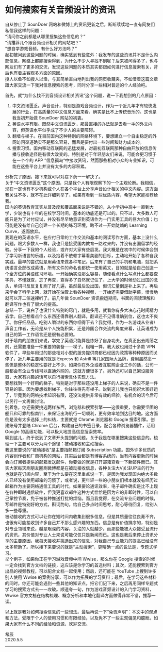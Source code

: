 # 如何搜索有关音频设计的资讯

自从停止了 SounDoer 网站和微博上的资讯更新之后，断断续续地一直有网友们私信我这样的问题：\
“请问你之前都是从哪里搜集这些信息的？”\
“请推荐几个跟音频设计相关的网站吧？”\
“想自学游戏音频，有什么好方法吗？”\
起初被问到这些问题的时候，确实感到有些意外：我发布的这些资讯并不是什么内部信息，网络上都能搜索得到，为什么不少人寻找不到呢？后来被问得多了，也与网友们有了更多的交流，发现这些问题的本质其实都跟如何进行信息搜索有关，背后也有着主客观多方面的原因。\
授人以鱼不如授人以渔，与其简单直白地列出我的网页收藏夹，不如借着这篇文章跟大家交流一下我对信息搜索的思考，同时分享一些相对普适的个人经验吧。

首先，就“为什么找不到音频设计相关资讯”这个问题，说一下我想到的几点原因：
1. 中文资讯匮乏。声音设计，特别是游戏音频设计，作为一个近几年才有较快发展的行业，在高质量的中文信息方面来看，确实是比不上传统音乐的。这也是我当初开始做 SounDoer 网站的初衷。
2. 英语水平有限。既然中文资讯匮乏，那最直接的办法就是去看一手的外文内容，但英语水平似乎成了不少人的主要障碍。
3. 翻墙与梯子。在目前国内这种特别的网络环境下，要想建立一个自由稳定的外网访问渠道确实不是那么容易，而且是要付出一些时间和财力成本的。
4. 搜索习惯。国内移动互联网的迅猛发展，对最初互联网那种自由开放的信息传播与接收途径是有很大改变的。特别是对于年轻朋友们来说，可能会更习惯于在一个个的 APP ”信息孤岛“中接收资讯，然而那些相对小众的专业知识，可能在这些平台上并没有太多的内容积累。

分析完了原因，接下来就可以对症下药一一解决了。\
关于“中文资讯匮乏”这个原因，只是我个人有限观察下的一个主观论断。我相信，现在一定也有不少机构或个人在各个平台上分享声音设计相关的中文内容。这方面我关注不多，就不在此详细列举了。如果有看到一些优质内容，希望大家能推荐给我。\
国内的英语教育其实从普及度和覆盖面来说是不错的，从小学初中高中一直到大学，少说也有十年的在校学习时间，基本的功底还是可以的。只不过，大多数人可能只是为了对付应试，并没有尽早地意识到英语作为一门实用工具的巨大价值；也可能是没有给自己创建一个长期的练习环境，跨不过一开始陡峭的 Learning Curve，遂而放弃。\
我现在的英语水平，在应付日常的工作交流和基本的阅读写作方面，基本上没什么问题。跟大多数人一样，我也只是接受国内教育一路过来的，并没有出国留学的经验。分享一下我的个人经验，或许对大家有些启发。我大概是在初中的时候体会到了学习新语言的乐趣，以及抱着不依赖字幕看美剧的目标，主动地开始了各种自我实践。最早的尝试就是用英语来做各种笔记，后来有了自己的手机和电脑，就把系统语言全部改成英语，所有文件的命名也都统一使用英文，目的就是给自己创造一个全方位的英语练习环境。一开始确实没那么容易，随便看点什么写点什么都要查字典，不懂就查，忘了再查，查得多了自然就记住了。上大学的时候动过出国的念头，单词书反反复复刷了好几遍，虽然最后没出国，但词汇量倒是补上来了。再后来学会了科学上网，就开始在油管上看各种视频，一开始还需要借助字幕，慢慢地就可以开二倍速裸听了。前几年做 SounDoer 资讯搬运期间，书面的阅读理解和翻译写作也有了很大的提高。\
总结一下，说白了也没什么特别的窍门，就是多用，就看你有多大决心花时间精力去学。自己想看点什么东西还得靠别人翻译，翻译还不见得准确到位，这也太不爽了。你仔细品品，吃别人嚼过的东西你咽得下去？我觉得，作为一名游戏从业者/声音工作者，无论是从个人技能积累，还是跨国合作交流的角度来看，让英语成为自己的第一工作语言还是很有必要的。\
对于墙内的朋友们来说，学完了英语只能算是练好了自身功夫，在真正出去闯荡之前，还需要准备一件重要的装备——梯子。粗粗一算，我大致也用过十多款 VPN 软件了，早些年用过的那些相对小型的服务提供商都已经因为政策等种种原因而关停了，近几年主要用的就是 Express 和 Astrill 等几家国际大品牌，费用虽然高一些但是整体的稳定性要好上不少。如果你在外企或者互联网企业工作的话，公司一般都会有企业专线可以直通外网的，这就方便很多了。另外还可以自己架设服务器，大家有兴趣的话可以自行搜索具体实现方法。\
要想找到一个好用的梯子，特别是对于那些还没用上梯子的人来说，确实不是一件容易的事。因为要想找到梯子，你往往得先有梯子。说到这儿我也只能祝大家好运了，毕竟我的网络技术知识有限，还没法提供非常有效的经验。有机会的话今后可以另行一文再做讨论。\
别着急，你还需要挑选两样东西，浏览器和搜索引擎——这很重要，你需要坚固的船只和可靠的指南针，来保证出海航行一切顺利，更有效率地到达目的地。这方面倒是没有太多选择上的纠结，主要就是 Chrome 浏览器和 Google 搜索引擎。创建账号并登陆 Chrome 后台，构建自己的书签目录，配合各种浏览器插件，活用 Google 的高级功能，可以极大地提高信息搜索效率。\
聊到这儿，终于说到了文章开头提到的问题，关于我是在哪里搜集这些信息的。梳理一下主要可以分为两个途径：被动接收和主动搜索。\
我这里要说的“被动接收”是主要指邮箱订阅 Subscription 功能。国外许多优质的内容创作者和厂商机构的网站，其实后台都是有博客系统的，当有内容更新的时候会向订阅者提供的邮箱发送邮件，你要做的就是打开邮箱查看一下新邮件而已。其实大家每天刷朋友圈刷微博都是在被动接收信息，各种关注大V关注UP主的行为也就是在订阅内容，至于为什么要在这里重点说一下，是因为我发现国内绝大多数人已经没有使用邮箱的习惯了，或者说，更年轻一些的小朋友们根本就没有经历过邮箱作为主要网络通信工具的时代。如果要论通讯效率，电子邮件确实是比不上现在各种即时通信软件，但我更喜欢邮件这种方式恰恰是因为它的非即时性，可以自己掌控节奏，免于被各种推送打扰的烦恼。而且我觉得，在交流专业问题的时候，写邮件是特别好的方式，斟词酌句，给自己多点时间思考，耐心等待回复，给别人多一些尊重。\
被动接收的方式可以让你在短时间内收集到很多信息，但是其质量往往良莠不齐，也很有可能接收到许多自己并不那么感兴趣的东西。信息是有价值排序的，特别是对专业领域来说，越是艰深的内容，关注的人就越少，而那些能被大众接受且流行的资讯，其价值对专业人士来说可能仅仅只是新闻而已。这也是我后来停止资讯分享的主要原因，我每天接收并挑选出来的信息，对我自己专业能力的提高已经没有太多帮助了。所以接下来要说的就是“主动搜索”，更精确一点的说法是，专题式学习。\
举个例子，如果你正在学习游戏音频中间 Wwise，那么你在 Google 搜索的时候一定会找到官方文档的链接，这应该是你学习的首选材料；其次，还能搜索到官方出品的视频教程，可以配合文档一起使用；然后，还可能在 YouTube 上搜到许多别人使用 Wwise 的案例分享，可以作为拓展的学习资料；最后，在学习这些材料的同时，你还可能会遇到一些其他的知识点，把它们记下来，之后再用同样专题式学习的搜索方式去一一攻破。顺道夸一句，作为游戏音频设计的入门学习资料，Wwise 官方文档在结构梳理、概念分析和本地化翻译方面做得非常不错，推荐一读。

以上就是我对如何搜索信息的一些想法。最后再说一下“免责声明”：本文中的观点和方法，受限于个人的使用习惯和有限经验，以及免不了一些主观偏见和臆断。如果大家有什么不同的经验和资源，欢迎交流。

希辰\
2020.5.5

***